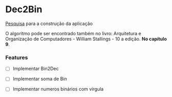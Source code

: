# Dec2Bin
[Pesquisa](https://www.cuemath.com/numbers/decimal-to-binary/) para a construção da aplicação

O algoritmo pode ser encontrado também no livro: Arquitetura e Organização de Computadores - William Stallings - 10 a edição. **No capítulo 9**.

### Features
- [ ] Implementar Bin2Dec
- [ ] Implementar soma de Bin
- [ ] Implementar numeros binários com vírgula

